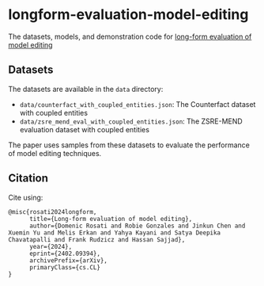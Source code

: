 # longform-evaluation-model-editing
The datasets, models, and demonstration code for [long-form evaluation of model editing](https://arxiv.org/abs/2402.09394)

## Datasets

The datasets are available in the `data` directory:
- `data/counterfact_with_coupled_entities.json`: The Counterfact dataset with coupled entities
- `data/zsre_mend_eval_with_coupled_entities.json`: The ZSRE-MEND evaluation dataset with coupled entities

The paper uses samples from these datasets to evaluate the performance of model editing techniques.


## Citation

Cite using:
```
@misc{rosati2024longform,
      title={Long-form evaluation of model editing}, 
      author={Domenic Rosati and Robie Gonzales and Jinkun Chen and Xuemin Yu and Melis Erkan and Yahya Kayani and Satya Deepika Chavatapalli and Frank Rudzicz and Hassan Sajjad},
      year={2024},
      eprint={2402.09394},
      archivePrefix={arXiv},
      primaryClass={cs.CL}
}
```